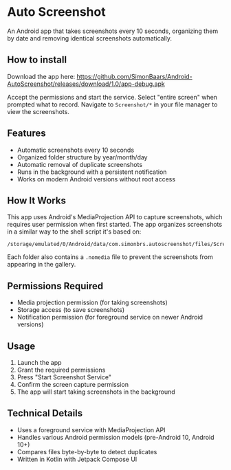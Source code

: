 # Auto Screenshot

An Android app that takes screenshots every 10 seconds, organizing them by date and removing identical screenshots automatically.

## How to install

Download the app here: https://github.com/SimonBaars/Android-AutoScreenshot/releases/download/1.0/app-debug.apk

Accept the permissions and start the service. Select "entire screen" when prompted what to record. Navigate to `Screenshot/*` in your file manager to view the screenshots.

## Features

- Automatic screenshots every 10 seconds
- Organized folder structure by year/month/day
- Automatic removal of duplicate screenshots
- Runs in the background with a persistent notification
- Works on modern Android versions without root access

## How It Works

This app uses Android's MediaProjection API to capture screenshots, which requires user permission when first started. The app organizes screenshots in a similar way to the shell script it's based on:

```
/storage/emulated/0/Android/data/com.simonbrs.autoscreenshot/files/Screenshot/YYYY/MM/DD/HH_MM_SS.png
```

Each folder also contains a `.nomedia` file to prevent the screenshots from appearing in the gallery.

## Permissions Required

- Media projection permission (for taking screenshots)
- Storage access (to save screenshots)
- Notification permission (for foreground service on newer Android versions)

## Usage

1. Launch the app
2. Grant the required permissions
3. Press "Start Screenshot Service"
4. Confirm the screen capture permission
5. The app will start taking screenshots in the background

## Technical Details

- Uses a foreground service with MediaProjection API
- Handles various Android permission models (pre-Android 10, Android 10+)
- Compares files byte-by-byte to detect duplicates
- Written in Kotlin with Jetpack Compose UI 
